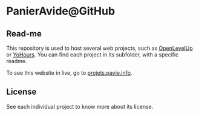 PanierAvide@GitHub
==================

Read-me
-------

This repository is used to host several web projects, such as [OpenLevelUp](http://openlevelup.net/) or [YoHours](http://projets.pavie.info/yohours/).
You can find each project in its subfolder, with a specific readme.

To see this website in live, go to [projets.pavie.info](http://projets.pavie.info/).


License
-------

See each individual project to know more about its license.
